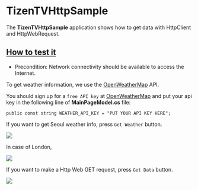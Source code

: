 # TizenTVHttpSample

The **TizenTVHttpSample** application shows how to get data with HttpClient and HttpWebRequest.

## [How to test it](#how_to_test)

 - Precondition: Network connectivity should be available to access the Internet.

To get weather information, we use the [OpenWeatherMap](<https://openweathermap.org/>) API.

You should sign up for a `free API key` at [OpenWeatherMap](http://openweathermap.org/appid) and put your api key in the following line of **MainPageModel.cs** file:
```
public const string WEATHER_API_KEY = "PUT YOUR API KEY HERE";
```

If you want to get Seoul weather info, press `Get Weather` button.

![][TV_Http_1]

In case of London,

 ![][TV_Http_3]

If you want to make a Http Web GET request, press `Get Data` button.

 ![][TV_Http_2] 


[TV_Http_1]: ./screenshots/TVHttpSample_1.png
[TV_Http_2]: ./screenshots/TVHttpSample_2.png
[TV_Http_3]: ./screenshots/TVHttpSample_3.png